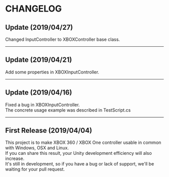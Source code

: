 ﻿<!-- CHANGELOG.md -->

# CHANGELOG

## Update (2019/04/27)

Changed InputController to XBOXController base class.

---

## Update (2019/04/21)

Add some properties in XBOXInputController.  

---

## Update (2019/04/16)

Fixed a bug in XBOXInputController.  
The concrete usage example was described in TestScript.cs  

---

## First Release (2019/04/04)

This project is to make XBOX 360 / XBOX One controller usable in common with Windows, OSX and Linux.  
If you can share this result, your Unity development efficiency will also increase.  
It's still in development, so if you have a bug or lack of support, we'll be waiting for your pull request.
